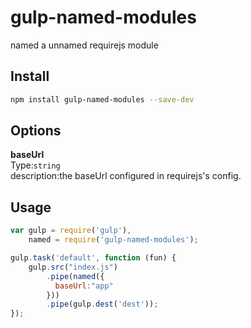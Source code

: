 # gulp-named-modules
named a unnamed requirejs module

## Install

``` bash
npm install gulp-named-modules --save-dev
```
## Options

__baseUrl__  
Type:`string`  
description:the baseUrl configured in requirejs's config.

## Usage

``` javascript
var gulp = require('gulp'),
    named = require('gulp-named-modules');

gulp.task('default', function (fun) {
    gulp.src("index.js")
        .pipe(named({
          baseUrl:"app"
        }))
        .pipe(gulp.dest('dest'));
});
```
